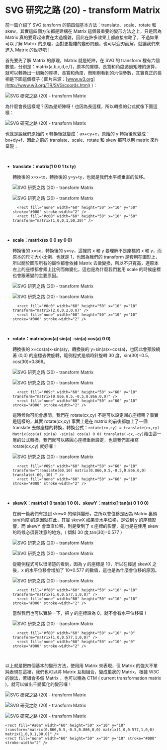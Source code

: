 # SVG 研究之路 (20) - transform Matrix  

前一篇介紹了 SVG tansform 的前四個基本方法：translate、scale、rotate 和 skew，其實這四個方法都是建構在 Matrix 這個最重要的變形方法之上，只是因為 Matrix 真的要寫起來實在太過複雜，因此在許多效果上都直接省略了，不過如果可以了解 Matrix 的原理，面對更複雜的變形問題，也可以迎刃而解，就讓我們來進入 Matrix 的世界吧！

首先要先了解 Matrix 的原理，Matrix 就是矩陣，在 SVG 的 transform 裡有六個數值，分別是：matrix(a,b,c,d,e,f)，原本的座標、長寬和角度透過矩陣的運算，就可以轉換出一組新的座標、長寬和角度，而剛剛看到的六個參數，其實真正的長相是下圖這個樣子 ( 圖片來源：[www.w3.org](http://www.w3.org/TR/SVG/coords.html) )：

![SVG 研究之路 (20) - transform Matrix](/img/articles/201409/20140920_2_02.png)

為什麼會長這樣呢？因為是矩陣呀！也因為長這樣，所以轉換的公式就像下圖這樣：

![SVG 研究之路 (20) - transform Matrix](/img/articles/201409/20140920_2_03.png)


也就是說我們原始的 x 轉換後就變成：ax+cy+e，原始的 y 轉換後就變成： bx+dy+f，因此之前的 translate、scale、rotate 和 skew 都可以用 matrix 來作呈現：

<br/>

- **translate：matrix(1 0 0 1 tx ty)**

	轉換後的 x=x+tx，轉換後的 y=y+ty，也就是我們水平或垂直的位移。

	![SVG 研究之路 (20) - transform Matrix](/img/articles/201409/20140920_2_04.png)

	![SVG 研究之路 (20) - transform Matrix](/img/articles/201409/20140920_2_041.png)

		<rect fill="none" width="60" height="50" x="10" y="50" stroke="#000" stroke-width="2" />
		<rect fill="#c00" width="60" height="50" x="10" y="50" transform="matrix(1,0,0,1,50,20)" />

<br/>

- **scale：matrix(sx 0 0 sy 0 0)**

	轉換後的 x=sx，轉換後的 y=sy，這裡的 x 和 y 要理解不是座標的 x 和 y，而原本的尺寸大小比例，也就是 1，也因為我們的 transform 是套用在圖形上，所以關於圖形所有的屬性都會依據 Matrix 去做變換，所以不只寬高，連原本左上的座標都會乘上比例而做變化，這也是為什麼我們套用 scale 的時候座標也會跟著變的主要原因。

	![SVG 研究之路 (20) - transform Matrix](/img/articles/201409/20140920_2_05.png)

	![SVG 研究之路 (20) - transform Matrix](/img/articles/201409/20140920_2_051.png)

		<rect fill="#0c0" width="60" height="50" x="10" y="10" transform="matrix(2,0,0,2,0,0)" />
		<rect fill="none" width="60" height="50" x="10" y="10" stroke="#000" stroke-width="2" />

<br/>

- **rotate：matrix(cos(a) sin(a) -sin(a) cos(a) 0 0)**

	轉換後的 x=cos(a)x-sin(a)y，轉換後的 y=sin(a)x+cos(a)，也因此會預設繞著 (0,0) 的座標去做旋轉，範例程式是順時針旋轉 30 度，sin(30)=0.5，cos(30)=0.866。

	![SVG 研究之路 (20) - transform Matrix](/img/articles/201409/20140920_2_06.png)

	![SVG 研究之路 (20) - transform Matrix](/img/articles/201409/20140920_2_061.png)

		<rect fill="#09c" width="60" height="50" x="60" y="10" transform="matrix(0.866,0.5,-0.5,0.866,0,0)" />
		<rect fill="none" width="60" height="50" x="60" y="10" stroke="#000" stroke-width="2" />

	這時候你可能會想問，我們在 rotate(cx,cy) 不是可以設定圓心座標嗎？事實是這樣的，其實 rotate(cx,cy) 事實上是在 matrix 的前後都加上了一個 translate 去做座標的轉換，轉換公式：`rotate(cx,cy) = translate(cx,cy) Matrix(cos(a) sin(a) -sin(a) cos(a) 0 0) translate(-cx,-cy)`藉由這一層的公式轉換，我們就可以將圓心座標重新設定，也讓我們直接寫 rotate(cx,cy) 就好囉！

	![SVG 研究之路 (20) - transform Matrix](/img/articles/201409/20140920_2_062.png)

		<rect fill="#09c" width="60" height="50" x="60" y="10" transform="translate(60,10) matrix(0.866,0.5,-0.5,0.866,0,0) translate(-60,-10) " />
		<rect fill="none" width="60" height="50" x="60" y="10" stroke="#000" stroke-width="2" />

<br/>

- **skewX：matrix(1 0 tan(a) 1 0 0)、skewY：matrix(1 tan(a) 0 1 0 0)**

	在前一篇我們有提到 skewX 的傾斜變形，之所以會位移是因為 Matrix 裏頭 tan(角度)的原因就在此，其實 skewX 如果會水平位移，是受到 y 的座標影響，而 skewY 會垂直位移，則是受到了 x 座標的影響，這也是在使用 skew 的時候必須要注意的地方。( 傾斜 30 度,tan(30)=0.577 )

	![SVG 研究之路 (20) - transform Matrix](/img/articles/201409/20140920_2_07.png)

	![SVG 研究之路 (20) - transform Matrix](/img/articles/201409/20140920_2_08.png)

	從範例程式可以很清楚的看到，因為 y 的座標是 10，所以在經過 skewX 之後，x 的水平位移會增加了 10*0.577 的數值，這也是為什麼會位移的原因。

	![SVG 研究之路 (20) - transform Matrix](/img/articles/201409/20140920_2_071.png)

		<rect fill="#f80" width="60" height="50" x="10" y="10" transform="matrix(1,0,0.577,1,0,0)" />
		<rect fill="none" width="60" height="50" x="10" y="10" stroke="#000" stroke-width="2" />

	當然我們也可以實驗一下，把 y 的座標設為 0，就不會有水平位移囉！

	![SVG 研究之路 (20) - transform Matrix](/img/articles/201409/20140920_2_072.png)

		<rect fill="#f80" width="60" height="50" x="10" y="0" transform="matrix(1,0,0.577,1,0,0)" />
		<rect fill="none" width="60" height="50" x="10" y="0" stroke="#000" stroke-width="2" />

<br/>

以上就是把四個基本的變形方法，使用用 Matrix 來表現，但 Matrix 的強大不單純表現在這裡，我們也可以將 Matrix 互相組合，變成巢狀的 Matrix，根據 W3C 的說法，若組合多個 Matrix ，也可以稱為 CTM ( current transformation matrix )，就可以做出千變萬化的變形囉！

![SVG 研究之路 (20) - transform Matrix](/img/articles/201409/20140920_2_09.png)

![SVG 研究之路 (20) - transform Matrix](/img/articles/201409/20140920_2_10.png)

![SVG 研究之路 (20) - transform Matrix](/img/articles/201409/20140920_2_11.png)

	<rect fill="#a0a" width="60" height="50" x="10" y="10" transform="matrix(0.866,0.5,-0.5,0.866,0,0) matrix(1,0,0.577,1,0,0) matrix(1,0,0,1,30,0)" />
	<rect fill="none" width="60" height="50" x="10" y="10" stroke="#000" stroke-width="2" />

<br>




